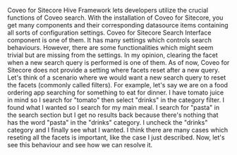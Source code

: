 Coveo for Sitecore Hive Framework lets developers utilize the crucial functions of Coveo search. With the installation of Coveo for Sitecore, you get many components and their corresponding datasource items containing all sorts of configuration settings. Coveo for Sitecore Search Interface component is one of them. It has many settings which controls search behaviours. However, there are some functionalities which might seem trivial but are missing from the settings. In my opinion, clearing the facet when a new search query is performed is one of them. As of now, Coveo for Sitecore does not provide a setting where facets reset after a new query.
Let's think of a scenario where we would want a new search query to reset the facets (commonly called filters). For example, let's say we are on a food ordering app searching for something to eat for dinner. I have tomato juice in mind so I search for "tomato" then select "drinks" in the category filter. I found what I wanted so I search for my main meal. I search for "pasta" in the search section but I get no results back because there's nothing that has the word "pasta" in the "drinks" category. I uncheck the "drinks" category and I finally see what I wanted.
I think there are many cases which reseting all the facets is important, like the case I just described.
Now, let's see this behaviour and see how we can resolve it.
